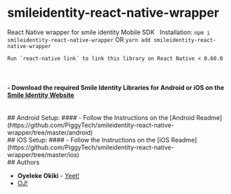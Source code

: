 # smileidentity-react-native-wrapper
React Native wrapper for smile identity Mobile SDK
&nbsp;
Installation:
`npm i smileidentity-react-native-wrapper` OR `yarn add smileidentity-react-native-wrapper`
```
Run `react-native link` to link this library on React Native < 0.60.0
```
&nbsp;
#### -  Download the required Smile Identity Libraries for Android or iOS on the [Smile Identity Website](https://test-smileid.herokuapp.com/sdk)
 <br /> 
## Android Setup:
#### -  Follow the Instructions on the [Android Readme](https://github.com/PiggyTech/smileidentity-react-native-wrapper/tree/master/android)
 <br /> 
## iOS Setup:
#### -  Follow the Instructions on the [iOS Readme](https://github.com/PiggyTech/smileidentity-react-native-wrapper/tree/master/ios)
 <br /> 
## Authors

* **Oyeleke Okiki** - [Yeet!](http://oyelekeokiki.com)
* [OJ!](mailto:oj@piggyvest.com)

